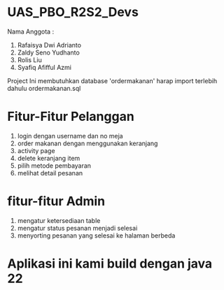 # UAS_PBO_R2S2_Devs

Nama Anggota :
1. Rafaisya Dwi Adrianto
2. Zaldy Seno Yudhanto
3. Rolis Liu
4. Syafiq Afifful Azmi

Project Ini membutuhkan database 'ordermakanan' harap import terlebih dahulu ordermakanan.sql 

# Fitur-Fitur Pelanggan
1.  login dengan username dan no meja
2. order makanan dengan menggunakan keranjang
3. activity page
4. delete keranjang item
5. pilih metode pembayaran
6. melihat detail pesanan

# fitur-fitur Admin
1. mengatur ketersediaan table
2. mengatur status pesanan menjadi selesai
3. menyorting pesanan yang selesai ke halaman berbeda 

# Aplikasi ini kami build dengan java 22 #
